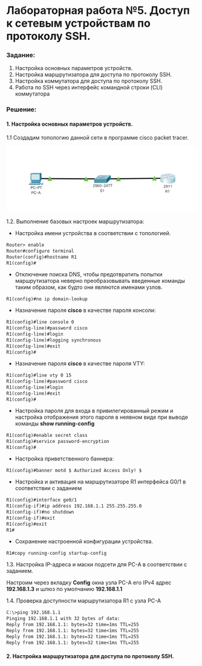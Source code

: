 # Лабораторная работа №5. Доступ к сетевым устройствам по протоколу SSH.

###  Задание:

1. Настройка основных параметров устройств.
2. Настройка маршрутизатора для доступа по протоколу SSH.
3. Настройка коммутатора для доступа по протоколу SSH.
4. Работа по SSH через интерфейс командной строки (CLI) коммутатора

###  Решение:

#### 1. Настройка основных параметров устройств.


1.1 Создадим топологию данной сети в программе cisco packet tracer. 

![](net_topology.png)


1.2. Выполнение базовых настроек маршрутизатора:


- Настройка имени устройства в соответствии с топологией.

```
Router> enable
Router#configure terminal
Router(config)#hostname R1
R1(config)#
```

- Отключение поиска DNS, чтобы предотвратить попытки маршрутизатора неверно преобразовывать введенные команды таким образом, как будто они являются именами узлов.

```
R1(config)#no ip domain-lookup
```

- Назначение пароля **cisco** в качестве пароля консоли:


```
R1(config)#line console 0
R1(config-line)#password cisco
R1(config-line)#login
R1(config-line)#logging synchronous
R1(config-line)#exit
R1(config)#
```

- Назначение пароля **cisco** в качестве пароля VTY:

```
R1(config)#line vty 0 15
R1(config-line)#password cisco
R1(config-line)#login
R1(config-line)#exit
R1(config)#
```

- Настройка пароля для входа в привилегированный режим и настройка отображения этого пароля в неявном виде при выводе команды **show running-config**

```
R1(config)#enable secret class
R1(config)#service password-encryption
R1(config)#
```

- Настройка приветственного баннера:

```
R1(config)#banner motd $ Authorized Access Only! $
```

- Настройка и активация на маршрутизаторе R1 интерфейса G0/1 в соответствии с заданием

```
R1(config)#interface ge0/1
R1(config-if)#ip address 192.168.1.1 255.255.255.0
R1(config-if)#no shutdown
R1(config-if)#exit
R1(config)#exit
R1#
```

- Сохранение настроенной конфигурации устройства.

```
R1#copy running-config startup-config
```

1.3. Настройка IP-адреса и маски подсети для PC-A в соответствии с заданием.

Настроим через вкладку **Config** окна узла PC-A его IPv4 адрес **192.168.1.3** и шлюз по умолчанию **192.168.1.1**

1.4. Проверка доступности маршрутизатора R1 с узла PC-A

```
C:\>ping 192.168.1.1
Pinging 192.168.1.1 with 32 bytes of data:
Reply from 192.168.1.1: bytes=32 time=1ms TTL=255
Reply from 192.168.1.1: bytes=32 time<1ms TTL=255
Reply from 192.168.1.1: bytes=32 time<1ms TTL=255
Reply from 192.168.1.1: bytes=32 time<1ms TTL=255
```

#### 2. Настройка маршрутизатора для доступа по протоколу SSH.






